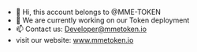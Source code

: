 - 👋 Hi, this account belongs to @MME-TOKEN
- 🌱 We are currently working on our Token deployment
- 📫 Contact us: Developer@mmetoken.io
- visit our website: www.mmetoken.io

<!---
MME-TOKEN/MME-TOKEN is a ✨ special ✨ repository because its `README.md` (this file) appears on your GitHub profile.
You can click the Preview link to take a look at your changes.
--->
